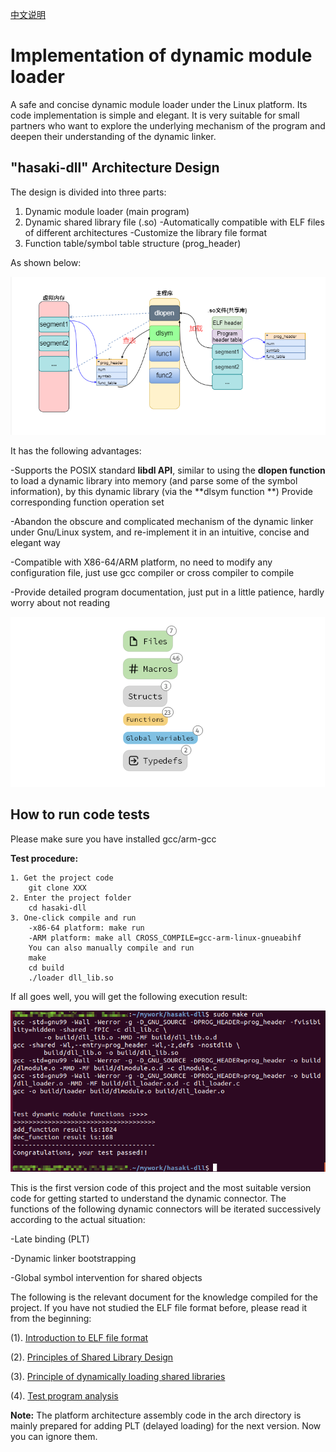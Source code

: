 [中文说明](./doc/Ch_REMEAD.md)

# Implementation of dynamic module loader

A safe and concise dynamic module loader under the Linux platform. Its code implementation is simple and elegant. It is very suitable for small partners who want to explore the underlying mechanism of the program and deepen their understanding of the dynamic linker.

## "hasaki-dll" Architecture Design

The design is divided into three parts:

1. Dynamic module loader (main program)
2. Dynamic shared library file (.so)
    -Automatically compatible with ELF files of different architectures
    -Customize the library file format
3. Function table/symbol table structure (prog_header)

As shown below:

![](picture/arch.png)

It has the following advantages:

-Supports the POSIX standard **libdl API**, similar to using the **dlopen function** to load a dynamic library into memory (and parse some of the symbol information), by this dynamic library (via the **dlsym function **) Provide corresponding function operation set

-Abandon the obscure and complicated mechanism of the dynamic linker under Gnu/Linux system, and re-implement it in an intuitive, concise and elegant way

-Compatible with X86-64/ARM platform, no need to modify any configuration file, just use gcc compiler or cross compiler to compile

-Provide detailed program documentation, just put in a little patience, hardly worry about not reading

![](picture/all.png)

## How to run code tests
Please make sure you have installed gcc/arm-gcc

**Test procedure:**
```
1. Get the project code
    git clone XXX
2. Enter the project folder
    cd hasaki-dll
3. One-click compile and run
    -x86-64 platform: make run
    -ARM platform: make all CROSS_COMPILE=gcc-arm-linux-gnueabihf
    You can also manually compile and run
    make
    cd build
    ./loader dll_lib.so
```

If all goes well, you will get the following execution result:

![](picture/x86_64-test.png)


This is the first version code of this project and the most suitable version code for getting started to understand the dynamic connector.
The functions of the following dynamic connectors will be iterated successively according to the actual situation:

-Late binding (PLT)

-Dynamic linker bootstrapping

-Global symbol intervention for shared objects


The following is the relevant document for the knowledge compiled for the project. If you have not studied the ELF file format before, please read it from the beginning:

(1). [Introduction to ELF file format](./en_doc/ELF_file_format_intro.md)

(2). [Principles of Shared Library Design](./en_doc/Principles_of_Shared_Library_Design.md)

(3). [Principle of dynamically loading shared libraries](./en_doc/loading_shared_libraries.md)

(4). [Test program analysis](./en_doc/test_program_analysis.md)



**Note:** The platform architecture assembly code in the arch directory is mainly prepared for adding PLT (delayed loading) for the next version. Now you can ignore them.
